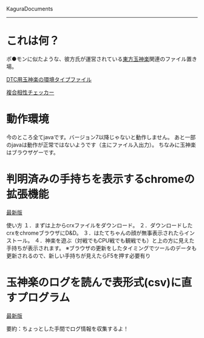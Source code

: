﻿KaguraDocuments

--- 

# これは何？ #

ポ●モンに似たような、彼方氏が運営されている[東方玉神楽](http://www.tohofes.com/)関連のファイル置き場。

[DTC用玉神楽の環境タイプファイル](https://github.com/Zzz-/Kagura-Tool/blob/master/DTCtype_kagura.txt?raw=true)

[複合相性チェッカー](https://github.com/Zzz-/Pokemon-Tool/blob/master/DoubleTypeChecker/DTCver1.12.zip?raw=true)

# 動作環境 #
今のところ全てjavaです。バージョン7以降じゃないと動作しません。
あと一部のjavaは動作が正常ではないようです（主にファイル入出力）。
ちなみに玉神楽はブラウザゲーです。

# 判明済みの手持ちを表示するchromeの拡張機能 #
[最新版](https://github.com/Zzz-/Kagura-Tool/blob/master/KaguraAssist.crx?raw=true "KaguraAssist ver1.00")

使い方
１．まずは上からcrxファイルをダウンロード。
２．ダウンロードしたcrxをchromeブラウザにD&D。
３．はたてちゃんの顔が無事表示されたらインストール。
４．神楽を遊ぶ（対戦でもCPU戦でも観戦でも）と上の方に見えた手持ちが表示されます。
※ブラウザの更新をしたタイミングでツールのデータも更新されるので、新しい手持ちが見えたらF5を押す必要有り

# 玉神楽のログを読んで表形式(csv)に直すプログラム #
[最新版](https://github.com/Zzz-/Kagura-Tool/blob/master/kagura_log2csv/kagura_log2csv%20ver1.00.zip?raw=true "kagura_log2csv ver1.00")

要約：ちょっとした手間でログ情報を収集するよ！


